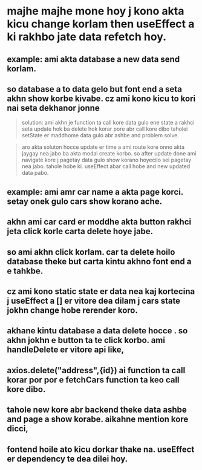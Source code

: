 # majhe majhe mone hoy j kono akta kicu change korlam then useEffect a ki rakhbo jate data refetch hoy.

## example: ami akta database a new data send korlam. 
## so database a to data gelo but font end a seta akhn show korbe kivabe. cz ami kono kicu to kori nai seta dekhanor jonne

> solution: ami akhn je function ta call kore data gulo ene state a rakhci seta update hok ba delete hok
> korar pore abr call kore dibo taholei setState er maddhome data gulo abr ashbe and problem solve.

> aro akta soluton hocce update er time a ami route kore onno akta jaygay nea jabo ba akta modal create korbo.
> so after update done ami navigate kore j pagetay data gulo show korano hoyecilo sei pagetay nea jabo.
> tahole hobe ki. useEffect abar call hobe and new updated data pabo.

## example: ami amr car name a akta page korci. setay onek gulo cars show korano ache.
## akhn ami car card er moddhe akta button rakhci jeta click korle carta delete hoye jabe.
## so ami akhn click korlam. car ta delete hoilo database theke but carta kintu akhno font end a e tahkbe.
## cz ami kono static state er data nea kaj kortecina j useEffect a [] er vitore dea dilam j cars state jokhn change hobe rerender koro.

## akhane kintu database a data delete hocce . so akhn jokhn e button ta te click korbo. ami handleDelete er vitore api like,
## axios.delete("address",{id}) ai function ta call korar por por e fetchCars function ta keo call kore dibo.

## tahole new kore abr backend theke data ashbe and page a show korabe. aikahne mention kore dicci,
## fontend hoile ato kicu dorkar thake na. useEffect er dependency te dea dilei hoy.
